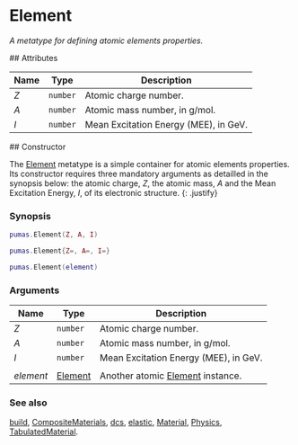 # Element
_A metatype for defining atomic elements properties._


<div markdown="1" class="shaded-box fancy">
## Attributes

|Name|Type|Description|
|----|----|-----------|
|*Z*|`number`| Atomic charge number. |
|*A*|`number`| Atomic mass number, in g/mol. |
|*I*|`number`| Mean Excitation Energy (MEE), in GeV. |
</div>


<div markdown="1" class="shaded-box fancy">
## Constructor

The [Element](Element.md) metatype is a simple container for atomic elements
properties. Its constructor requires three mandatory arguments as detailled in
the synopsis below: the atomic charge, *Z*, the atomic mass, *A* and the Mean
Excitation Energy, *I*, of its electronic structure.
{: .justify}

### Synopsis
```Lua
pumas.Element(Z, A, I)

pumas.Element{Z=, A=, I=}

pumas.Element(element)
```

### Arguments

|Name|Type|Description|
|----|----|-----------|
|*Z*|`number`| Atomic charge number. |
|*A*|`number`| Atomic mass number, in g/mol. |
|*I*|`number`| Mean Excitation Energy (MEE), in GeV. |
||||
|*element*|[Element](Element.md)| Another atomic [Element](Element.md) instance. |


### See also

[build](build.md),
[CompositeMaterials](CompositeMaterials.md),
[dcs](dcs.md),
[elastic](elastic.md),
[Material](Material.md),
[Physics](Physics.md),
[TabulatedMaterial](TabulatedMaterial.md).
</div>
